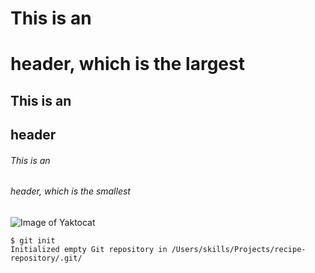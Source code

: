 # This is an <h1> header, which is the largest
## This is an <h2> header
###### This is an <h6> header, which is the smallest 
![Image of Yaktocat](https://octodex.github.com/images/yaktocat.png)
```
$ git init
Initialized empty Git repository in /Users/skills/Projects/recipe-repository/.git/
```
